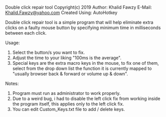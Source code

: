 Double click repair tool
Copyright(c) 2019
Author:         Khalid Fawzy
E-Mail:         Khalid.Fawzy@yahoo.com
Created Using:  AutoHotkey

Double click repair tool is a simple program that will help eliminate extra clicks on a faulty mouse button by specifying minimum time in milliseconds between each click.

Usage:
1. Select the button/s you want to fix.
2. Adjust the time to your liking "100ms is the average".
3. Special keys are the extra macro keys in the mouse, to fix one of them, select from the drop down list the function it is currently mapped to "usually browser back & forward or volume up & down".

Notes:
1. Program must run as administrator to work properly.
2. Due to a weird bug, i had to disable the left click fix from working inside the program itself, this applies only to the left click fix.
3. You can edit Custom_Keys.txt file to add / delete keys.
